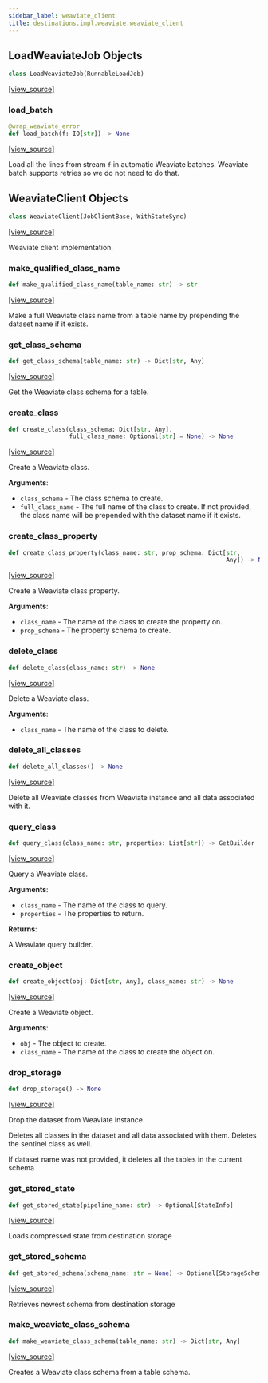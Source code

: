 ```yaml
---
sidebar_label: weaviate_client
title: destinations.impl.weaviate.weaviate_client
---
```


## LoadWeaviateJob Objects

```python
class LoadWeaviateJob(RunnableLoadJob)
```

[[view_source]](https://github.com/dlt-hub/dlt/blob/f0690715274590fc4cacf1165e3661aaa7af1c15/dlt/destinations/impl/weaviate/weaviate_client.py#L124)

### load\_batch

```python
@wrap_weaviate_error
def load_batch(f: IO[str]) -> None
```

[[view_source]](https://github.com/dlt-hub/dlt/blob/f0690715274590fc4cacf1165e3661aaa7af1c15/dlt/destinations/impl/weaviate/weaviate_client.py#L152)

Load all the lines from stream `f` in automatic Weaviate batches.
Weaviate batch supports retries so we do not need to do that.

## WeaviateClient Objects

```python
class WeaviateClient(JobClientBase, WithStateSync)
```

[[view_source]](https://github.com/dlt-hub/dlt/blob/f0690715274590fc4cacf1165e3661aaa7af1c15/dlt/destinations/impl/weaviate/weaviate_client.py#L207)

Weaviate client implementation.

### make\_qualified\_class\_name

```python
def make_qualified_class_name(table_name: str) -> str
```

[[view_source]](https://github.com/dlt-hub/dlt/blob/f0690715274590fc4cacf1165e3661aaa7af1c15/dlt/destinations/impl/weaviate/weaviate_client.py#L260)

Make a full Weaviate class name from a table name by prepending
the dataset name if it exists.

### get\_class\_schema

```python
def get_class_schema(table_name: str) -> Dict[str, Any]
```

[[view_source]](https://github.com/dlt-hub/dlt/blob/f0690715274590fc4cacf1165e3661aaa7af1c15/dlt/destinations/impl/weaviate/weaviate_client.py#L272)

Get the Weaviate class schema for a table.

### create\_class

```python
def create_class(class_schema: Dict[str, Any],
                 full_class_name: Optional[str] = None) -> None
```

[[view_source]](https://github.com/dlt-hub/dlt/blob/f0690715274590fc4cacf1165e3661aaa7af1c15/dlt/destinations/impl/weaviate/weaviate_client.py#L278)

Create a Weaviate class.

**Arguments**:

- `class_schema` - The class schema to create.
- `full_class_name` - The full name of the class to create. If not
  provided, the class name will be prepended with the dataset name
  if it exists.

### create\_class\_property

```python
def create_class_property(class_name: str, prop_schema: Dict[str,
                                                             Any]) -> None
```

[[view_source]](https://github.com/dlt-hub/dlt/blob/f0690715274590fc4cacf1165e3661aaa7af1c15/dlt/destinations/impl/weaviate/weaviate_client.py#L299)

Create a Weaviate class property.

**Arguments**:

- `class_name` - The name of the class to create the property on.
- `prop_schema` - The property schema to create.

### delete\_class

```python
def delete_class(class_name: str) -> None
```

[[view_source]](https://github.com/dlt-hub/dlt/blob/f0690715274590fc4cacf1165e3661aaa7af1c15/dlt/destinations/impl/weaviate/weaviate_client.py#L310)

Delete a Weaviate class.

**Arguments**:

- `class_name` - The name of the class to delete.

### delete\_all\_classes

```python
def delete_all_classes() -> None
```

[[view_source]](https://github.com/dlt-hub/dlt/blob/f0690715274590fc4cacf1165e3661aaa7af1c15/dlt/destinations/impl/weaviate/weaviate_client.py#L318)

Delete all Weaviate classes from Weaviate instance and all data
associated with it.

### query\_class

```python
def query_class(class_name: str, properties: List[str]) -> GetBuilder
```

[[view_source]](https://github.com/dlt-hub/dlt/blob/f0690715274590fc4cacf1165e3661aaa7af1c15/dlt/destinations/impl/weaviate/weaviate_client.py#L324)

Query a Weaviate class.

**Arguments**:

- `class_name` - The name of the class to query.
- `properties` - The properties to return.
  

**Returns**:

  A Weaviate query builder.

### create\_object

```python
def create_object(obj: Dict[str, Any], class_name: str) -> None
```

[[view_source]](https://github.com/dlt-hub/dlt/blob/f0690715274590fc4cacf1165e3661aaa7af1c15/dlt/destinations/impl/weaviate/weaviate_client.py#L336)

Create a Weaviate object.

**Arguments**:

- `obj` - The object to create.
- `class_name` - The name of the class to create the object on.

### drop\_storage

```python
def drop_storage() -> None
```

[[view_source]](https://github.com/dlt-hub/dlt/blob/f0690715274590fc4cacf1165e3661aaa7af1c15/dlt/destinations/impl/weaviate/weaviate_client.py#L345)

Drop the dataset from Weaviate instance.

Deletes all classes in the dataset and all data associated with them.
Deletes the sentinel class as well.

If dataset name was not provided, it deletes all the tables in the current schema

### get\_stored\_state

```python
def get_stored_state(pipeline_name: str) -> Optional[StateInfo]
```

[[view_source]](https://github.com/dlt-hub/dlt/blob/f0690715274590fc4cacf1165e3661aaa7af1c15/dlt/destinations/impl/weaviate/weaviate_client.py#L474)

Loads compressed state from destination storage

### get\_stored\_schema

```python
def get_stored_schema(schema_name: str = None) -> Optional[StorageSchemaInfo]
```

[[view_source]](https://github.com/dlt-hub/dlt/blob/f0690715274590fc4cacf1165e3661aaa7af1c15/dlt/destinations/impl/weaviate/weaviate_client.py#L519)

Retrieves newest schema from destination storage

### make\_weaviate\_class\_schema

```python
def make_weaviate_class_schema(table_name: str) -> Dict[str, Any]
```

[[view_source]](https://github.com/dlt-hub/dlt/blob/f0690715274590fc4cacf1165e3661aaa7af1c15/dlt/destinations/impl/weaviate/weaviate_client.py#L597)

Creates a Weaviate class schema from a table schema.


